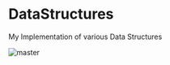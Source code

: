 # DataStructures
My Implementation of various Data Structures

![master](https://github.com/RahulKumarParihar/DataStructures/workflows/Java%20CI/badge.svg?branch=master)
